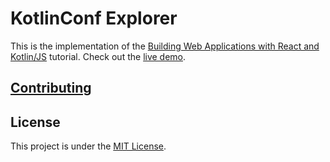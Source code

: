 # KotlinConf Explorer

This is the implementation of the [Building Web Applications with React and Kotlin/JS](https://play.kotlinlang.org/hands-on/Building%20Web%20Applications%20with%20React%20and%20Kotlin%20JS/01_Introduction) tutorial. Check out the [live demo](https://kotlinconf-explorer.netlify.com/).

## [Contributing](CONTRIBUTING.md)

## License

This project is under the [MIT License](LICENSE).